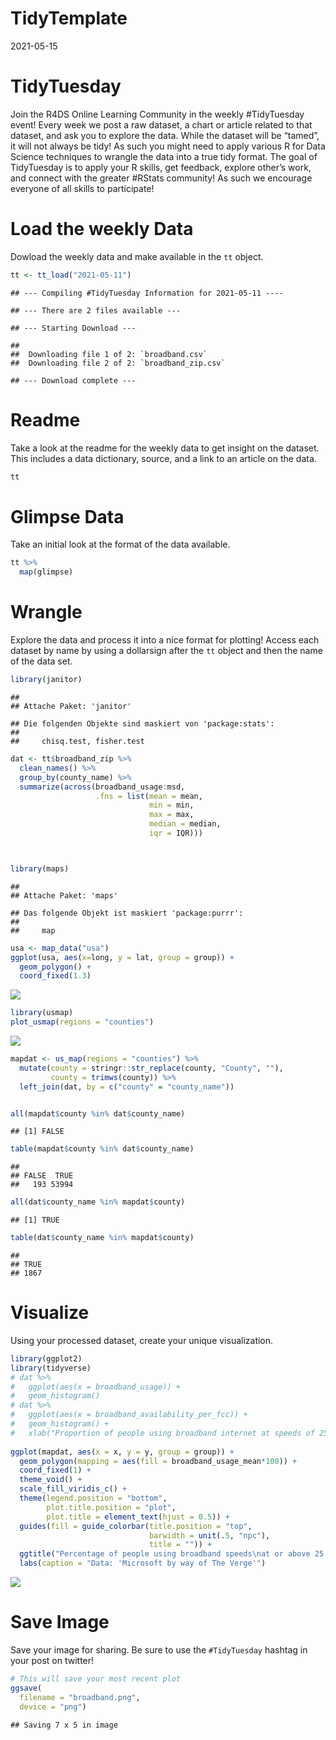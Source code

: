 TidyTemplate
================
2021-05-15

# TidyTuesday

Join the R4DS Online Learning Community in the weekly \#TidyTuesday
event! Every week we post a raw dataset, a chart or article related to
that dataset, and ask you to explore the data. While the dataset will be
“tamed”, it will not always be tidy! As such you might need to apply
various R for Data Science techniques to wrangle the data into a true
tidy format. The goal of TidyTuesday is to apply your R skills, get
feedback, explore other’s work, and connect with the greater \#RStats
community! As such we encourage everyone of all skills to participate!

# Load the weekly Data

Dowload the weekly data and make available in the `tt` object.

``` r
tt <- tt_load("2021-05-11")
```

    ## --- Compiling #TidyTuesday Information for 2021-05-11 ----

    ## --- There are 2 files available ---

    ## --- Starting Download ---

    ## 
    ##  Downloading file 1 of 2: `broadband.csv`
    ##  Downloading file 2 of 2: `broadband_zip.csv`

    ## --- Download complete ---

# Readme

Take a look at the readme for the weekly data to get insight on the
dataset. This includes a data dictionary, source, and a link to an
article on the data.

``` r
tt
```

# Glimpse Data

Take an initial look at the format of the data available.

``` r
tt %>% 
  map(glimpse)
```

# Wrangle

Explore the data and process it into a nice format for plotting! Access
each dataset by name by using a dollarsign after the `tt` object and
then the name of the data set.

``` r
library(janitor)
```

    ## 
    ## Attache Paket: 'janitor'

    ## Die folgenden Objekte sind maskiert von 'package:stats':
    ## 
    ##     chisq.test, fisher.test

``` r
dat <- tt$broadband_zip %>%
  clean_names() %>%
  group_by(county_name) %>% 
  summarize(across(broadband_usage:msd, 
                   .fns = list(mean = mean,
                               min = min,
                               max = max,
                               median = median,
                               iqr = IQR)))



library(maps)
```

    ## 
    ## Attache Paket: 'maps'

    ## Das folgende Objekt ist maskiert 'package:purrr':
    ## 
    ##     map

``` r
usa <- map_data("usa")
ggplot(usa, aes(x=long, y = lat, group = group)) + 
  geom_polygon() + 
  coord_fixed(1.3)
```

![](2021-05-11_files/figure-gfm/Wrangle-1.png)<!-- -->

``` r
library(usmap)
plot_usmap(regions = "counties")
```

![](2021-05-11_files/figure-gfm/Wrangle-2.png)<!-- -->

``` r
mapdat <- us_map(regions = "counties") %>%
  mutate(county = stringr::str_replace(county, "County", ""), 
         county = trimws(county)) %>%
  left_join(dat, by = c("county" = "county_name"))


all(mapdat$county %in% dat$county_name)
```

    ## [1] FALSE

``` r
table(mapdat$county %in% dat$county_name)
```

    ## 
    ## FALSE  TRUE 
    ##   193 53994

``` r
all(dat$county_name %in% mapdat$county)
```

    ## [1] TRUE

``` r
table(dat$county_name %in% mapdat$county)
```

    ## 
    ## TRUE 
    ## 1867

# Visualize

Using your processed dataset, create your unique visualization.

``` r
library(ggplot2)
library(tidyverse)
# dat %>%
#   ggplot(aes(x = broadband_usage)) +
#   geom_histogram()
# dat %>%
#   ggplot(aes(x = broadband_availability_per_fcc)) +
#   geom_histogram() +
#   xlab("Proportion of people using broadband internet at speeds of 25/3Mbps")
  
ggplot(mapdat, aes(x = x, y = y, group = group)) + 
  geom_polygon(mapping = aes(fill = broadband_usage_mean*100)) + 
  coord_fixed(1) +
  theme_void() +
  scale_fill_viridis_c() +
  theme(legend.position = "bottom",
        plot.title.position = "plot",
        plot.title = element_text(hjust = 0.5)) +
  guides(fill = guide_colorbar(title.position = "top",
                               barwidth = unit(.5, "npc"),
                               title = "")) +
  ggtitle("Percentage of people using broadband speeds\nat or above 25 Mbps/3 Mbps") +
  labs(caption = "Data: 'Microsoft by way of The Verge'")
```

![](2021-05-11_files/figure-gfm/Visualize-1.png)<!-- -->

# Save Image

Save your image for sharing. Be sure to use the `#TidyTuesday` hashtag
in your post on twitter!

``` r
# This will save your most recent plot
ggsave(
  filename = "broadband.png",
  device = "png")
```

    ## Saving 7 x 5 in image
